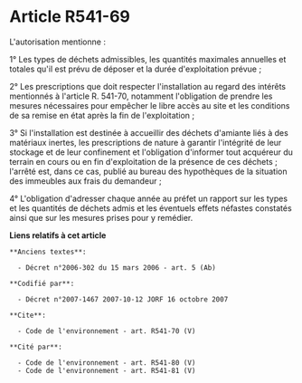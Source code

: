 # Article R541-69

L'autorisation mentionne :

1° Les types de déchets admissibles, les quantités maximales annuelles et totales qu'il est prévu de déposer et la durée
d'exploitation prévue ;

2° Les prescriptions que doit respecter l'installation au regard des intérêts mentionnés à l'article R. 541-70, notamment
l'obligation de prendre les mesures nécessaires pour empêcher le libre accès au site et les conditions de sa remise en état
après la fin de l'exploitation ;

3° Si l'installation est destinée à accueillir des déchets d'amiante liés à des matériaux inertes, les prescriptions de
nature à garantir l'intégrité de leur stockage et de leur confinement et l'obligation d'informer tout acquéreur du terrain en
cours ou en fin d'exploitation de la présence de ces déchets ; l'arrêté est, dans ce cas, publié au bureau des hypothèques de
la situation des immeubles aux frais du demandeur ;

4° L'obligation d'adresser chaque année au préfet un rapport sur les types et les quantités de déchets admis et les éventuels
effets néfastes constatés ainsi que sur les mesures prises pour y remédier.

**Liens relatifs à cet article**

	**Anciens textes**:

	  - Décret n°2006-302 du 15 mars 2006 - art. 5 (Ab)

	**Codifié par**:

	  - Décret n°2007-1467 2007-10-12 JORF 16 octobre 2007

	**Cite**:

	  - Code de l'environnement - art. R541-70 (V)

	**Cité par**:

	  - Code de l'environnement - art. R541-80 (V)
	  - Code de l'environnement - art. R541-81 (V)
